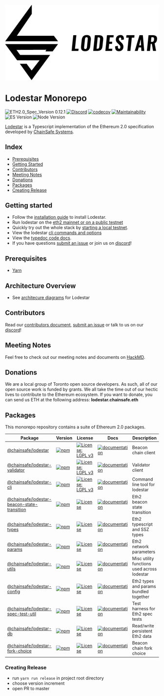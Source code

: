 ![lodestar logo](/assets/300ppi/FullMark-BLACK.png)

# Lodestar Monorepo

![ETH2.0_Spec_Version 0.12.1](https://img.shields.io/badge/ETH2.0_Spec_Version-0.12.1-2e86c1.svg)
[![Discord](https://img.shields.io/discord/593655374469660673.svg?label=Discord&logo=discord)](https://discord.gg/aMxzVcr)
[![codecov](https://codecov.io/gh/ChainSafe/lodestar/branch/master/graph/badge.svg)](https://codecov.io/gh/ChainSafe/lodestar)
[![Maintainability](https://api.codeclimate.com/v1/badges/678099476c401e1af503/maintainability)](https://codeclimate.com/github/ChainSafe/lodestar/maintainability)
![ES Version](https://img.shields.io/badge/ES-2020-yellow)
![Node Version](https://img.shields.io/badge/node-12.x-green)

[Lodestar](https://lodestar.chainsafe.io) is a Typescript implementation of the Ethereum 2.0 specification developed by [ChainSafe Systems](https://chainsafe.io).

## Index

- [Prerequisites](#prerequisites)
- [Getting Started](#getting-started)
- [Contributors](#contributors)
- [Meeting Notes](#meeting-notes)
- [Donations](#donations)
- [Packages](#packages)
- [Creating Release](#creating-release)

## Getting started

- Follow the [installation guide](https://chainsafe.github.io/lodestar/installation) to install Lodestar.
- Run lodestar on the [eth2 mainnet or on a public testnet](https://chainsafe.github.io/lodestar/usage/testnet/)
- Quickly try out the whole stack by [starting a local testnet](https://chainsafe.github.io/lodestar/usage/local).
- View the lodestar [cli commands and options](https://chainsafe.github.io/lodestar/reference/cli/)
- View the [typedoc code docs](https://chainsafe.github.io/lodestar/packages).
- If you have questions [submit an issue](https://github.com/ChainSafe/lodestar/issues/new) or join us on [discord](https://discord.gg/yjyvFRP)!

## Prerequisites

- [Yarn](https://yarnpkg.com/)

## Architecture Overview

- See [architecure diagrams](https://hackmd.io/@wemeetagain/rJTEOdqPS/%2FL5vwdaXGTH-IqYtv6fqVRA) for Lodestar

## Contributors

Read our [contributors document](/CONTRIBUTING.md), [submit an issue](https://github.com/ChainSafe/lodestar/issues/new/choose) or talk to us on our [discord](https://discord.gg/yjyvFRP)!

## Meeting Notes

Feel free to check out our meeting notes and documents on [HackMD](https://hackmd.io/@wemeetagain/rJTEOdqPS/%2F%40yBpKEsxORheI8AJoIiZj1Q%2FHk_b8XfcV%2F%252F6pRB5amJRLKBGEkeOJA8Cw).

## Donations

We are a local group of Toronto open source developers. As such, all of our open source work is funded by grants. We all take the time out of our hectic lives to contribute to the Ethereum ecosystem.
If you want to donate, you can send us ETH at the following address: **lodestar.chainsafe.eth**

## Packages

This monorepo repository contains a suite of Ethereum 2.0 packages.

| Package | Version | License | Docs | Description |
|---|---|---|---|---|
| [@chainsafe/lodestar](https://github.com/ChainSafe/lodestar/tree/master/packages/lodestar)| [![npm](https://img.shields.io/npm/v/@chainsafe/lodestar)](https://www.npmjs.com/package/@chainsafe/lodestar)                                                 | [![License: LGPL v3](https://img.shields.io/badge/License-LGPL%20v3-blue.svg)](https://www.gnu.org/licenses/lgpl-3.0) | [![documentation](https://img.shields.io/badge/typedoc-blue)](https://chainsafe.github.io/lodestar/lodestar)                                              | Beacon chain client                         |
| [@chainsafe/lodestar-validator](https://github.com/ChainSafe/lodestar/tree/master/packages/lodestar-validator)                             | [![npm](https://img.shields.io/npm/v/@chainsafe/lodestar-validator)](https://www.npmjs.com/package/@chainsafe/lodestar-validator)                             | [![License: LGPL v3](https://img.shields.io/badge/License-LGPL%20v3-blue.svg)](https://www.gnu.org/licenses/lgpl-3.0) | [![documentation](https://img.shields.io/badge/typedoc-blue)](https://chainsafe.github.io/lodestar/lodestar-validator)                                    | Validator client                            |
| [@chainsafe/lodestar-cli](https://github.com/ChainSafe/lodestar/tree/master/packages/lodestar-cli)                                         | [![npm](https://img.shields.io/npm/v/@chainsafe/lodestar-cli)](https://www.npmjs.com/package/@chainsafe/lodestar-cli)                                         | [![License: LGPL v3](https://img.shields.io/badge/License-LGPL%20v3-blue.svg)](https://www.gnu.org/licenses/lgpl-3.0) | [![documentation](https://img.shields.io/badge/typedoc-blue)](https://chainsafe.github.io/lodestar/lodestar-cli)                                          | Command line tool for lodestar              |
| [@chainsafe/lodestar-beacon-state-transition](https://github.com/ChainSafe/lodestar/tree/master/packages/lodestar-beacon-state-transition) | [![npm](https://img.shields.io/npm/v/@chainsafe/lodestar-beacon-state-transition)](https://www.npmjs.com/package/@chainsafe/lodestar-beacon-state-transition) | [![License](https://img.shields.io/badge/License-Apache%202.0-blue.svg)](https://opensource.org/licenses/Apache-2.0)  | [![documentation](https://img.shields.io/badge/readme-blue)](https://github.com/ChainSafe/lodestar/tree/master/packages/lodestar-beacon-state-transition) | Eth2 beacon state transition                |
| [@chainsafe/lodestar-types](https://github.com/ChainSafe/lodestar/tree/master/packages/lodestar-types)                                     | [![npm](https://img.shields.io/npm/v/@chainsafe/lodestar-types)](https://www.npmjs.com/package/@chainsafe/lodestar-types)                                     | [![License](https://img.shields.io/badge/License-Apache%202.0-blue.svg)](https://opensource.org/licenses/Apache-2.0)  | [![documentation](https://img.shields.io/badge/readme-blue)](https://github.com/ChainSafe/lodestar/tree/master/packages/lodestar-types)                   | Eth2 typescript and SSZ types               |
| [@chainsafe/lodestar-params](https://github.com/ChainSafe/lodestar/tree/master/packages/lodestar-params)                                   | [![npm](https://img.shields.io/npm/v/@chainsafe/lodestar-params)](https://www.npmjs.com/package/@chainsafe/lodestar-params)                                   | [![License](https://img.shields.io/badge/License-Apache%202.0-blue.svg)](https://opensource.org/licenses/Apache-2.0)  | [![documentation](https://img.shields.io/badge/readme-blue)](https://github.com/ChainSafe/lodestar/tree/master/packages/lodestar-params)                  | Eth2 network parameters                     |
| [@chainsafe/lodestar-utils](https://github.com/ChainSafe/lodestar/tree/master/packages/lodestar-utils)                                     | [![npm](https://img.shields.io/npm/v/@chainsafe/lodestar-utils)](https://www.npmjs.com/package/@chainsafe/lodestar-utils)                                     | [![License](https://img.shields.io/badge/License-Apache%202.0-blue.svg)](https://opensource.org/licenses/Apache-2.0)  | [![documentation](https://img.shields.io/badge/typedoc-blue)](https://chainsafe.github.io/lodestar/lodestar-utils)                                        | Misc utility functions used across lodestar |
| [@chainsafe/lodestar-config](https://github.com/ChainSafe/lodestar/tree/master/packages/lodestar-config)                                   | [![npm](https://img.shields.io/npm/v/@chainsafe/lodestar-config)](https://www.npmjs.com/package/@chainsafe/lodestar-config)                                   | [![License](https://img.shields.io/badge/License-Apache%202.0-blue.svg)](https://opensource.org/licenses/Apache-2.0)  | [![documentation](https://img.shields.io/badge/typedoc-blue)](https://chainsafe.github.io/lodestar/lodestar-config)                                       | Eth2 types and params bundled together      |
| [@chainsafe/lodestar-spec-test-util](https://github.com/ChainSafe/lodestar/tree/master/packages/lodestar-spec-test-util)                   | [![npm](https://img.shields.io/npm/v/@chainsafe/lodestar-spec-test-util)](https://www.npmjs.com/package/@chainsafe/lodestar-spec-test-util)                   | [![License](https://img.shields.io/badge/License-Apache%202.0-blue.svg)](https://opensource.org/licenses/Apache-2.0)  | [![documentation](https://img.shields.io/badge/typedoc-blue)](https://chainsafe.github.io/lodestar/lodestar-spec-test-util)                               | Test harness for Eth2 spec tests            |
| [@chainsafe/lodestar-db](https://github.com/ChainSafe/lodestar/tree/master/packages/lodestar-db)                   | [![npm](https://img.shields.io/npm/v/@chainsafe/lodestar-db)](https://www.npmjs.com/package/@chainsafe/lodestar-db)                   | [![License](https://img.shields.io/badge/License-Apache%202.0-blue.svg)](https://opensource.org/licenses/Apache-2.0)  | [![documentation](https://img.shields.io/badge/typedoc-blue)](https://chainsafe.github.io/lodestar/lodestar-db)                               | Read/write persistent Eth2 data            |
| [@chainsafe/lodestar-fork-choice](https://github.com/ChainSafe/lodestar/tree/master/packages/lodestar-fork-choice)                   | [![npm](https://img.shields.io/npm/v/@chainsafe/lodestar-fork-choice)](https://www.npmjs.com/package/@chainsafe/lodestar-fork-choice)                   | [![License](https://img.shields.io/badge/License-Apache%202.0-blue.svg)](https://opensource.org/licenses/Apache-2.0)  | [![documentation](https://img.shields.io/badge/typedoc-blue)](https://chainsafe.github.io/lodestar/lodestar-fork-choice)                               | Beacon chain fork choice           |

### Creating Release
- run `yarn run release` in project root directory
- choose version increment
- open PR to master
